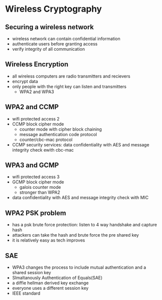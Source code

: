 # Wireless Cryptography

## Securing a wireless network

- wireless network can contain confidential information
- authenticate users before granting access
- verify integrity of all communication

## Wireless Encryption

- all wireless computers are radio transmitters and recievers
- encrypt data
- only people with the right key can listen and transmitters
  - WPA2 and WPA3

## WPA2 and CCMP

- wifi protected access 2
- CCMP block cipher mode
  - counter mode with cipher block chaining
  - message authentication code protocol
  - counter/cbc-mac protocol
- CCMP security services: data confidentiality with AES and message integrity check ewith cbc-mac

## WPA3 and GCMP

- wifi protected access 3
- GCMP block cipher mode
  - galois counter mode
  - stronger than WPA2
- data confidentiality with AES and message integrity check with MIC

## WPA2 PSK problem

- has a psk brute force protection: listen to 4 way handshake and capture hash
- attackers can take the hash and brute force the pre shared key
- it is relatively easy as tech improves

## SAE

- WPA3 changes the process to include mutual authentication and a shared session key
- SImaltanously Authentication of Equals(SAE)
- a diffie hellman derived key exchange
- everyone uses a different session key
- IEEE standard
